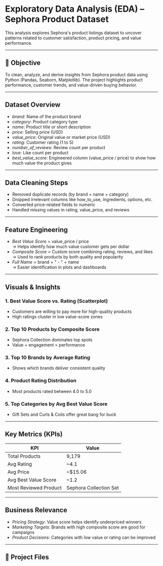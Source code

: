 #  Exploratory Data Analysis (EDA) – Sephora Product Dataset

This analysis explores Sephora's product listings dataset to uncover patterns related to customer satisfaction, product pricing, and value performance.

---

## 📌 Objective

To clean, analyze, and derive insights from Sephora product data using Python (Pandas, Seaborn, Matplotlib). The project highlights product performance, customer trends, and value-driven buying behavior.

---

## Dataset Overview

- *brand*: Name of the product brand  
- *category*: Product category type  
- *name*: Product title or short description  
- *price*: Selling price (USD)  
- *value_price*: Original value or market price (USD)  
- *rating*: Customer rating (1 to 5)  
- *number_of_reviews*: Review count per product  
- *love*: Like count per product  
- *best_value_score*: Engineered column (value_price / price) to show how much value the product gives

---

##  Data Cleaning Steps

- Removed duplicate records (by brand + name + category)
- Dropped irrelevant columns like how_to_use, ingredients, options, etc.
- Converted price-related fields to numeric
- Handled missing values in rating, value_price, and reviews

---

##  Feature Engineering

- *Best Value Score* = value_price / price  
    → Helps identify how much value customer gets per dollar  
- *Composite Score* = Custom score combining rating, reviews, and likes  
    → Used to rank products by both quality and popularity  
- *Full Name* = brand + " - " + name  
    → Easier identification in plots and dashboards

---

##  Visuals & Insights

### 1. Best Value Score vs. Rating (Scatterplot)
- Customers are willing to pay more for high-quality products
- High ratings cluster in low value-score zones

### 2. Top 10 Products by Composite Score
- Sephora Collection dominates top spots
- Value + engagement = performance

### 3. Top 10 Brands by Average Rating
- Shows which brands deliver consistent quality

### 4. Product Rating Distribution
- Most products rated between 4.0 to 5.0

### 5. Top Categories by Avg Best Value Score
- Gift Sets and Curls & Coils offer great bang for buck

---

##  Key Metrics (KPIs)

| KPI                  | Value       |
|----------------------|-------------|
| Total Products       | 9,179       |
| Avg Rating           | ~4.1        |
| Avg Price            | ~$15.06     |
| Avg Best Value Score | ~1.2        |
| Most Reviewed Product| Sephora Collection Set |

---

##  Business Relevance

- *Pricing Strategy*: Value score helps identify underpriced winners  
- *Marketing Targets*: Brands with high composite score are good for campaigns  
- *Product Decisions*: Categories with low value or rating can be improved  

---

## 📁 Project Files
